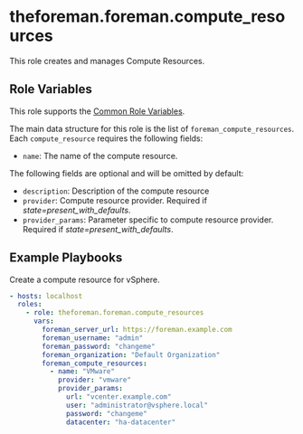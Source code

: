 theforeman.foreman.compute_resources
====================================

This role creates and manages Compute Resources.

Role Variables
--------------

This role supports the [Common Role Variables](https://github.com/theforeman/foreman-ansible-modules/blob/develop/README.md#common-role-variables).

The main data structure for this role is the list of `foreman_compute_resources`. Each `compute_resource` requires the following fields:

- `name`: The name of the compute resource.

The following fields are optional and will be omitted by default:

- `description`: Description of the compute resource
- `provider`: Compute resource provider. Required if *state=present_with_defaults*.
- `provider_params`: Parameter specific to compute resource provider. Required if *state=present_with_defaults*.

Example Playbooks
-----------------

Create a compute resource for vSphere.

```yaml
- hosts: localhost
  roles:
    - role: theforeman.foreman.compute_resources
      vars:
        foreman_server_url: https://foreman.example.com
        foreman_username: "admin"
        foreman_password: "changeme"
        foreman_organization: "Default Organization"
        foreman_compute_resources:
          - name: "VMware"
            provider: "vmware"
            provider_params:
              url: "vcenter.example.com"
              user: "administrator@vsphere.local"
              password: "changeme"
              datacenter: "ha-datacenter"
```
